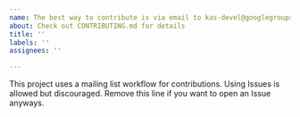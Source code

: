 ```yaml
---
name: The best way to contribute is via email to kas-devel@googlegroups.com
about: Check out CONTRIBUTING.md for details
title: ''
labels: ''
assignees: ''

---
```


This project uses a mailing list workflow for contributions. Using Issues is allowed but discouraged. Remove this line if you want to open an Issue anyways.
